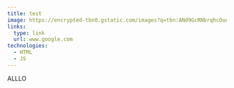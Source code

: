```yaml
---
title: test
image: https://encrypted-tbn0.gstatic.com/images?q=tbn:ANd9GcRNbrqhcOuowIE6eOP-YVmZzjFuVhHOQkq7O8x1E3j9hw&s
links:
  type: link
  url: www.google.com
technologies:
  - HTML
  - JS
---
```

ALLLO
